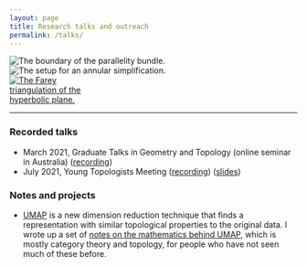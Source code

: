 ```yaml
---
layout: page
title: Research talks and outreach
permalink: /talks/
---
```


<div>
    <span style="display: block;">
        <img src="../files/parallelity.pdf" alt="The boundary of the parallelity bundle." title="The boundary of the parallelity bundle." style="max-width:1000%; height:auto;">
    </span>
    <span style="display: block;">
        <img src="../files/ann_simp.pdf" alt="The setup for an annular simplification." title="The setup for an annular simplification." style="max-width:1000%; height:auto;">
    </span>
    <span style="display: block;">
    <a href="../files/Farey.pdf"><img src="../files/Farey.jpg" alt="The Farey triangulation of the hyperbolic plane." title="The Farey triangulation of the hyperbolic plane." style="max-width:30%; height:auto;"></a>
    </span>
</div>

<div style="clear: both;"><hr/></div>

### Recorded talks
- March 2021, Graduate Talks in Geometry and Topology (online seminar in Australia) ([recording](https://www.youtube.com/watch?v=zcdl9e1jyik))
- July 2021, Young Topologists Meeting ([recording](https://www.youtube.com/watch?v=hiYoG8YrVvk&list=PLsI59GhuoupLzE3rvHI8ZBaJvaISp06ox&index=17)) ([slides](/files/YTM_2021_slides.pdf))

### Notes and projects

- [UMAP](https://github.com/lmcinnes/umap/) is a new dimension reduction technique that finds a representation with similar topological properties to the original data.
I wrote up a set of [notes on the mathematics behind UMAP](files/Maths_of_UMAP.pdf), which is mostly category theory and topology, for people who have not seen much of these before.
